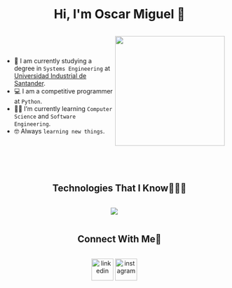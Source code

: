 
<div id="user-content-toc">
  <ul align="center">
    <summary><h1 style="display: inline-block">Hi, I'm Oscar Miguel 👋</h1></summary>
  </ul>
</div>

<picture> <img align="right" src="https://github.com/7oSkaaa/7oSkaaa/blob/main/Images/Right_Side.gif?raw=true" width = 250px></picture>

<br><br>

- :school: I am currently studying a degree in `Systems Engineering` at [Universidad Industrial de Santander](https://uis.edu.co/es/).
- :computer: I am a competitive programmer at `Python`.
- :student: I’m currently learning `Computer Science` and `Software Engineering`.
- :nerd_face: Always `learning new things`.
<br>
<br>
<br>


 <div id="user-content-toc">
  <ul align="center">
    <summary><h2 style="display: inline-block">Technologies That I Know👨🏻‍💻</h2></summary>
  </ul>
</div>

<p align="center">
  <a href="https://skillicons.dev">
    <img src="https://skillicons.dev/icons?i=git,github,vscode,py,r,c,cpp,java,js,css,html,postgres,mongodb,mysql,&perline=7" />
  </a>
</p>

<div id="user-content-toc">
  <ul align="center">
    <summary><h2 style="display: inline-block">Connect With Me🤝</h2></summary>
  </ul>
</div>

<p align="center">
<a href="https://www.linkedin.com/in/oscar-miguel-13aab433a/" target="blank"><img align="center" src="https://user-images.githubusercontent.com/88904952/234979284-68c11d7f-1acc-4f0c-ac78-044e1037d7b0.png" alt="linkedin" height="50" width="50" /></a>
<a href="https://www.instagram.com/x_.nightcrawler._x/" target="blank"><img align="center" src="https://user-images.githubusercontent.com/88904952/234981169-2dd1e58f-4b7e-468c-8213-034ba62156c3.png" alt="instagram" height="50" width="50" /></a>
</p>
